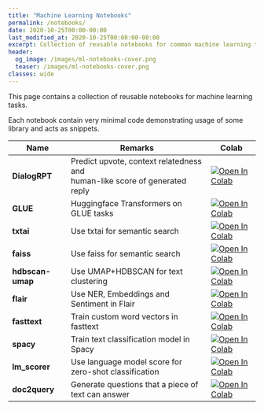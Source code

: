 ```yaml
---
title: "Machine Learning Notebooks"
permalink: /notebooks/
date: 2020-10-25T00:00-00:00
last_modified_at: 2020-10-25T00:00:00-00:00
excerpt: Collection of reusable notebooks for common machine learning tasks   
header:
  og_image: /images/ml-notebooks-cover.png
  teaser: /images/ml-notebooks-cover.png
classes: wide
---
```


This page contains a collection of reusable notebooks for machine learning tasks. 

Each notebook contain very minimal code demonstrating usage of some library and acts as snippets. 

|Name|Remarks|Colab|
|---|---|---|
|**DialogRPT**|Predict upvote, context relatedness and<br> human-like score of generated reply|[![Open In Colab](https://colab.research.google.com/assets/colab-badge.svg)](https://colab.research.google.com/drive/1syAJZIj6sp97zTRoAvDf3Lp64y907xvy?usp=sharing)|
|**GLUE**|Huggingface Transformers on GLUE tasks|[![Open In Colab](https://colab.research.google.com/assets/colab-badge.svg)](https://colab.research.google.com/github/huggingface/notebooks/blob/master/examples/text_classification.ipynb#scrollTo=uNx5pyRlIrJh)|
|**txtai**|Use txtai for semantic search|[![Open In Colab](https://colab.research.google.com/assets/colab-badge.svg)](https://colab.research.google.com/drive/1MiqtMLo2T86QFo1UN9EXF_C-nPDrECfG?usp=sharing)|
|**faiss**|Use faiss for semantic search|[![Open In Colab](https://colab.research.google.com/assets/colab-badge.svg)](https://colab.research.google.com/drive/1MSrwFndb62j87-00Rk4s9TQEXjgAWHLw?usp=sharing)|
|**hdbscan-umap**|Use UMAP+HDBSCAN for text clustering|[![Open In Colab](https://colab.research.google.com/assets/colab-badge.svg)](https://colab.research.google.com/drive/12qVLRqhZmUAVuEguy_Tq-6MmziwizlLz#scrollTo=m-ufOolpvuEw)|
|**flair**|Use NER, Embeddings and Sentiment in Flair|[![Open In Colab](https://colab.research.google.com/assets/colab-badge.svg)](https://colab.research.google.com/drive/1arZ-VEraMNo3b8Rks266coyP5O58vVvn?usp=sharing)|
|**fasttext**|Train custom word vectors in fasttext|[![Open In Colab](https://colab.research.google.com/assets/colab-badge.svg)](https://colab.research.google.com/drive/1CEZOlhhDsKOvOrJaVHknzNOoWlAii7ug?usp=sharing)|
|**spacy**|Train text classification model in Spacy|[![Open In Colab](https://colab.research.google.com/assets/colab-badge.svg)](https://colab.research.google.com/drive/1HiAvOOTjOHWD7tI2-Fu2RoizAdWiEvF0?usp=sharing)|
|**lm_scorer**|Use language model score for zero-shot classification|[![Open In Colab](https://colab.research.google.com/assets/colab-badge.svg)](https://colab.research.google.com/drive/16c6aYy6qHQ43aKN4V1vee3WNq_tjMgkp?usp=sharing)|
|**doc2query**|Generate questions that a piece of text can answer|[![Open In Colab](https://colab.research.google.com/assets/colab-badge.svg)](https://colab.research.google.com/drive/1_-xghReObUfx1Xr8QG0-LKTYdrWlO87P?usp=sharing)|


